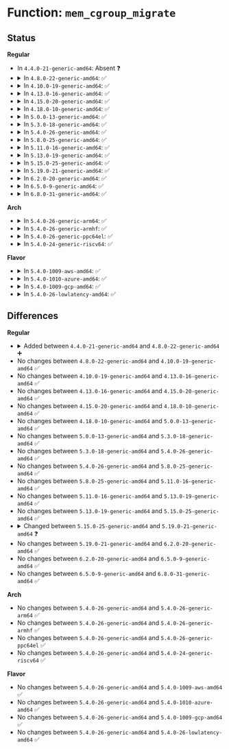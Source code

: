 # Function: <code>mem_cgroup_migrate</code>

## Status
<b>Regular</b>
<ul>
<li>
In <code>4.4.0-21-generic-amd64</code>: Absent ❓
</li>
<li>
<details>
<summary>In <code>4.8.0-22-generic-amd64</code>: ✅</summary>

```c
void mem_cgroup_migrate(struct page * oldpage, struct page * newpage)
```

```json
{
  "name": "mem_cgroup_migrate",
  "collision_type": "Unique Global",
  "inline_type": "No",
  "funcs": [
    {
      "addr": 18446744071581090080,
      "name": "mem_cgroup_migrate",
      "external": true,
      "loc": "mm/memcontrol.c:5632",
      "file": "mm/memcontrol.c",
      "inline": "seen, unknown",
      "caller_inline": [],
      "caller_func": [
        "mm/shmem.c:shmem_replace_page",
        "mm/migrate.c:migrate_page_copy"
      ]
    }
  ],
  "symbols": [
    {
      "addr": 18446744071581090080,
      "name": "mem_cgroup_migrate",
      "section": ".text",
      "bind": "STB_GLOBAL",
      "size": 299
    }
  ]
}
```
</details>
</li>
<li>
<details>
<summary>In <code>4.10.0-19-generic-amd64</code>: ✅</summary>

```c
void mem_cgroup_migrate(struct page * oldpage, struct page * newpage)
```

```json
{
  "name": "mem_cgroup_migrate",
  "collision_type": "Unique Global",
  "inline_type": "No",
  "funcs": [
    {
      "addr": 18446744071581165088,
      "name": "mem_cgroup_migrate",
      "external": true,
      "loc": "mm/memcontrol.c:5617",
      "file": "mm/memcontrol.c",
      "inline": "seen, unknown",
      "caller_inline": [],
      "caller_func": [
        "mm/shmem.c:shmem_replace_page",
        "mm/migrate.c:migrate_page_copy"
      ]
    }
  ],
  "symbols": [
    {
      "addr": 18446744071581165088,
      "name": "mem_cgroup_migrate",
      "section": ".text",
      "bind": "STB_GLOBAL",
      "size": 299
    }
  ]
}
```
</details>
</li>
<li>
<details>
<summary>In <code>4.13.0-16-generic-amd64</code>: ✅</summary>

```c
void mem_cgroup_migrate(struct page * oldpage, struct page * newpage)
```

```json
{
  "name": "mem_cgroup_migrate",
  "collision_type": "Unique Global",
  "inline_type": "No",
  "funcs": [
    {
      "addr": 18446744071581212880,
      "name": "mem_cgroup_migrate",
      "external": true,
      "loc": "mm/memcontrol.c:5679",
      "file": "mm/memcontrol.c",
      "inline": "seen, unknown",
      "caller_inline": [],
      "caller_func": [
        "mm/shmem.c:shmem_replace_page",
        "mm/migrate.c:migrate_page_copy"
      ]
    }
  ],
  "symbols": [
    {
      "addr": 18446744071581212880,
      "name": "mem_cgroup_migrate",
      "section": ".text",
      "bind": "STB_GLOBAL",
      "size": 300
    }
  ]
}
```
</details>
</li>
<li>
<details>
<summary>In <code>4.15.0-20-generic-amd64</code>: ✅</summary>

```c
void mem_cgroup_migrate(struct page * oldpage, struct page * newpage)
```

```json
{
  "name": "mem_cgroup_migrate",
  "collision_type": "Unique Global",
  "inline_type": "No",
  "funcs": [
    {
      "addr": 18446744071581343424,
      "name": "mem_cgroup_migrate",
      "external": true,
      "loc": "mm/memcontrol.c:5779",
      "file": "mm/memcontrol.c",
      "inline": "seen, unknown",
      "caller_inline": [],
      "caller_func": [
        "mm/shmem.c:shmem_replace_page",
        "mm/migrate.c:migrate_page_states"
      ]
    }
  ],
  "symbols": [
    {
      "addr": 18446744071581343424,
      "name": "mem_cgroup_migrate",
      "section": ".text",
      "bind": "STB_GLOBAL",
      "size": 306
    }
  ]
}
```
</details>
</li>
<li>
<details>
<summary>In <code>4.18.0-10-generic-amd64</code>: ✅</summary>

```c
void mem_cgroup_migrate(struct page * oldpage, struct page * newpage)
```

```json
{
  "name": "mem_cgroup_migrate",
  "collision_type": "Unique Global",
  "inline_type": "No",
  "funcs": [
    {
      "addr": 18446744071581490896,
      "name": "mem_cgroup_migrate",
      "external": true,
      "loc": "mm/memcontrol.c:5847",
      "file": "mm/memcontrol.c",
      "inline": "seen, unknown",
      "caller_inline": [],
      "caller_func": [
        "mm/shmem.c:shmem_replace_page",
        "mm/migrate.c:migrate_page_states",
        "mm/migrate.c:migrate_page_states"
      ]
    }
  ],
  "symbols": [
    {
      "addr": 18446744071581490896,
      "name": "mem_cgroup_migrate",
      "section": ".text",
      "bind": "STB_GLOBAL",
      "size": 303
    }
  ]
}
```
</details>
</li>
<li>
<details>
<summary>In <code>5.0.0-13-generic-amd64</code>: ✅</summary>

```c
void mem_cgroup_migrate(struct page * oldpage, struct page * newpage)
```

```json
{
  "name": "mem_cgroup_migrate",
  "collision_type": "Unique Global",
  "inline_type": "No",
  "funcs": [
    {
      "addr": 18446744071581576752,
      "name": "mem_cgroup_migrate",
      "external": true,
      "loc": "mm/memcontrol.c:6178",
      "file": "mm/memcontrol.c",
      "inline": "seen, unknown",
      "caller_inline": [],
      "caller_func": [
        "mm/filemap.c:replace_page_cache_page",
        "mm/shmem.c:shmem_replace_page",
        "mm/migrate.c:migrate_page_states",
        "mm/migrate.c:migrate_page_states"
      ]
    }
  ],
  "symbols": [
    {
      "addr": 18446744071581576752,
      "name": "mem_cgroup_migrate",
      "section": ".text",
      "bind": "STB_GLOBAL",
      "size": 303
    }
  ]
}
```
</details>
</li>
<li>
<details>
<summary>In <code>5.3.0-18-generic-amd64</code>: ✅</summary>

```c
void mem_cgroup_migrate(struct page * oldpage, struct page * newpage)
```

```json
{
  "name": "mem_cgroup_migrate",
  "collision_type": "Unique Global",
  "inline_type": "No",
  "funcs": [
    {
      "addr": 18446744071581688032,
      "name": "mem_cgroup_migrate",
      "external": true,
      "loc": "mm/memcontrol.c:6470",
      "file": "mm/memcontrol.c",
      "inline": "seen, unknown",
      "caller_inline": [],
      "caller_func": [
        "mm/filemap.c:replace_page_cache_page",
        "mm/shmem.c:shmem_swapin_page",
        "mm/migrate.c:migrate_page_states"
      ]
    }
  ],
  "symbols": [
    {
      "addr": 18446744071581688032,
      "name": "mem_cgroup_migrate",
      "section": ".text",
      "bind": "STB_GLOBAL",
      "size": 332
    }
  ]
}
```
</details>
</li>
<li>
<details>
<summary>In <code>5.4.0-26-generic-amd64</code>: ✅</summary>

```c
void mem_cgroup_migrate(struct page * oldpage, struct page * newpage)
```

```json
{
  "name": "mem_cgroup_migrate",
  "collision_type": "Unique Global",
  "inline_type": "No",
  "funcs": [
    {
      "addr": 18446744071581761488,
      "name": "mem_cgroup_migrate",
      "external": true,
      "loc": "mm/memcontrol.c:6810",
      "file": "mm/memcontrol.c",
      "inline": "seen, unknown",
      "caller_inline": [],
      "caller_func": [
        "mm/filemap.c:replace_page_cache_page",
        "mm/shmem.c:shmem_swapin_page",
        "mm/migrate.c:migrate_page_states"
      ]
    }
  ],
  "symbols": [
    {
      "addr": 18446744071581761488,
      "name": "mem_cgroup_migrate",
      "section": ".text",
      "bind": "STB_GLOBAL",
      "size": 332
    }
  ]
}
```
</details>
</li>
<li>
<details>
<summary>In <code>5.8.0-25-generic-amd64</code>: ✅</summary>

```c
void mem_cgroup_migrate(struct page * oldpage, struct page * newpage)
```

```json
{
  "name": "mem_cgroup_migrate",
  "collision_type": "Unique Global",
  "inline_type": "No",
  "funcs": [
    {
      "addr": 18446744071581980800,
      "name": "mem_cgroup_migrate",
      "external": true,
      "loc": "mm/memcontrol.c:6670",
      "file": "mm/memcontrol.c",
      "inline": "seen, unknown",
      "caller_inline": [],
      "caller_func": [
        "mm/filemap.c:replace_page_cache_page",
        "mm/shmem.c:shmem_replace_page",
        "mm/migrate.c:migrate_page_states"
      ]
    }
  ],
  "symbols": [
    {
      "addr": 18446744071581980800,
      "name": "mem_cgroup_migrate",
      "section": ".text",
      "bind": "STB_GLOBAL",
      "size": 242
    }
  ]
}
```
</details>
</li>
<li>
<details>
<summary>In <code>5.11.0-16-generic-amd64</code>: ✅</summary>

```c
void mem_cgroup_migrate(struct page * oldpage, struct page * newpage)
```

```json
{
  "name": "mem_cgroup_migrate",
  "collision_type": "Unique Global",
  "inline_type": "No",
  "funcs": [
    {
      "addr": 18446744071582031008,
      "name": "mem_cgroup_migrate",
      "external": true,
      "loc": "mm/memcontrol.c:6930",
      "file": "mm/memcontrol.c",
      "inline": "seen, unknown",
      "caller_inline": [],
      "caller_func": [
        "mm/filemap.c:replace_page_cache_page",
        "mm/shmem.c:shmem_replace_page",
        "mm/migrate.c:migrate_page_states"
      ]
    }
  ],
  "symbols": [
    {
      "addr": 18446744071582031008,
      "name": "mem_cgroup_migrate",
      "section": ".text",
      "bind": "STB_GLOBAL",
      "size": 249
    }
  ]
}
```
</details>
</li>
<li>
<details>
<summary>In <code>5.13.0-19-generic-amd64</code>: ✅</summary>

```c
void mem_cgroup_migrate(struct page * oldpage, struct page * newpage)
```

```json
{
  "name": "mem_cgroup_migrate",
  "collision_type": "Unique Global",
  "inline_type": "No",
  "funcs": [
    {
      "addr": 18446744071582057696,
      "name": "mem_cgroup_migrate",
      "external": true,
      "loc": "mm/memcontrol.c:6791",
      "file": "mm/memcontrol.c",
      "inline": "seen, unknown",
      "caller_inline": [],
      "caller_func": [
        "mm/filemap.c:replace_page_cache_page",
        "mm/shmem.c:shmem_replace_page",
        "mm/migrate.c:migrate_page_states"
      ]
    }
  ],
  "symbols": [
    {
      "addr": 18446744071582057696,
      "name": "mem_cgroup_migrate",
      "section": ".text",
      "bind": "STB_GLOBAL",
      "size": 293
    }
  ]
}
```
</details>
</li>
<li>
<details>
<summary>In <code>5.15.0-25-generic-amd64</code>: ✅</summary>

```c
void mem_cgroup_migrate(struct page * oldpage, struct page * newpage)
```

```json
{
  "name": "mem_cgroup_migrate",
  "collision_type": "Unique Global",
  "inline_type": "No",
  "funcs": [
    {
      "addr": 18446744071582365696,
      "name": "mem_cgroup_migrate",
      "external": true,
      "loc": "mm/memcontrol.c:6970",
      "file": "mm/memcontrol.c",
      "inline": "seen, unknown",
      "caller_inline": [],
      "caller_func": [
        "mm/filemap.c:replace_page_cache_page",
        "mm/shmem.c:shmem_replace_page",
        "mm/migrate.c:migrate_page_states"
      ]
    }
  ],
  "symbols": [
    {
      "addr": 18446744071582365696,
      "name": "mem_cgroup_migrate",
      "section": ".text",
      "bind": "STB_GLOBAL",
      "size": 277
    }
  ]
}
```
</details>
</li>
<li>
<details>
<summary>In <code>5.19.0-21-generic-amd64</code>: ✅</summary>

```c
void mem_cgroup_migrate(struct folio * old, struct folio * new)
```

```json
{
  "name": "mem_cgroup_migrate",
  "collision_type": "Unique Global",
  "inline_type": "No",
  "funcs": [
    {
      "addr": 18446744071582863408,
      "name": "mem_cgroup_migrate",
      "external": true,
      "loc": "mm/memcontrol.c:6953",
      "file": "mm/memcontrol.c",
      "inline": "seen, unknown",
      "caller_inline": [],
      "caller_func": [
        "mm/filemap.c:replace_page_cache_page",
        "mm/shmem.c:shmem_replace_page",
        "mm/migrate.c:folio_migrate_flags"
      ]
    }
  ],
  "symbols": [
    {
      "addr": 18446744071582863408,
      "name": "mem_cgroup_migrate",
      "section": ".text",
      "bind": "STB_GLOBAL",
      "size": 400
    }
  ]
}
```
</details>
</li>
<li>
<details>
<summary>In <code>6.2.0-20-generic-amd64</code>: ✅</summary>

```c
void mem_cgroup_migrate(struct folio * old, struct folio * new)
```

```json
{
  "name": "mem_cgroup_migrate",
  "collision_type": "Unique Global",
  "inline_type": "No",
  "funcs": [
    {
      "addr": 18446744071583410848,
      "name": "mem_cgroup_migrate",
      "external": true,
      "loc": "mm/memcontrol.c:7142",
      "file": "mm/memcontrol.c",
      "inline": "seen, unknown",
      "caller_inline": [],
      "caller_func": [
        "mm/filemap.c:replace_page_cache_folio",
        "mm/shmem.c:shmem_replace_folio",
        "mm/migrate.c:folio_migrate_flags"
      ]
    }
  ],
  "symbols": [
    {
      "addr": 18446744071583410848,
      "name": "mem_cgroup_migrate",
      "section": ".text",
      "bind": "STB_GLOBAL",
      "size": 385
    }
  ]
}
```
</details>
</li>
<li>
<details>
<summary>In <code>6.5.0-9-generic-amd64</code>: ✅</summary>

```c
void mem_cgroup_migrate(struct folio * old, struct folio * new)
```

```json
{
  "name": "mem_cgroup_migrate",
  "collision_type": "Unique Global",
  "inline_type": "No",
  "funcs": [
    {
      "addr": 18446744071583631104,
      "name": "mem_cgroup_migrate",
      "external": true,
      "loc": "mm/memcontrol.c:7210",
      "file": "mm/memcontrol.c",
      "inline": "seen, unknown",
      "caller_inline": [],
      "caller_func": [
        "mm/filemap.c:replace_page_cache_folio",
        "mm/shmem.c:shmem_replace_folio",
        "mm/migrate.c:folio_migrate_flags"
      ]
    }
  ],
  "symbols": [
    {
      "addr": 18446744071583631104,
      "name": "mem_cgroup_migrate",
      "section": ".text",
      "bind": "STB_GLOBAL",
      "size": 385
    }
  ]
}
```
</details>
</li>
<li>
<details>
<summary>In <code>6.8.0-31-generic-amd64</code>: ✅</summary>

```c
void mem_cgroup_migrate(struct folio * old, struct folio * new)
```

```json
{
  "name": "mem_cgroup_migrate",
  "collision_type": "Unique Global",
  "inline_type": "No",
  "funcs": [
    {
      "addr": 18446744071583826288,
      "name": "mem_cgroup_migrate",
      "external": true,
      "loc": "mm/memcontrol.c:7588",
      "file": "mm/memcontrol.c",
      "inline": "seen, unknown",
      "caller_inline": [],
      "caller_func": [
        "mm/shmem.c:shmem_replace_folio",
        "mm/migrate.c:folio_migrate_flags"
      ]
    }
  ],
  "symbols": [
    {
      "addr": 18446744071583826288,
      "name": "mem_cgroup_migrate",
      "section": ".text",
      "bind": "STB_GLOBAL",
      "size": 131
    }
  ]
}
```
</details>
</li>
</ul>
<b>Arch</b>
<ul>
<li>
<details>
<summary>In <code>5.4.0-26-generic-arm64</code>: ✅</summary>

```c
void mem_cgroup_migrate(struct page * oldpage, struct page * newpage)
```

```json
{
  "name": "mem_cgroup_migrate",
  "collision_type": "Unique Global",
  "inline_type": "No",
  "funcs": [
    {
      "addr": 18446603336493215496,
      "name": "mem_cgroup_migrate",
      "external": true,
      "loc": "mm/memcontrol.c:6810",
      "file": "mm/memcontrol.c",
      "inline": "seen, unknown",
      "caller_inline": [],
      "caller_func": [
        "mm/filemap.c:replace_page_cache_page",
        "mm/shmem.c:shmem_swapin_page",
        "mm/migrate.c:migrate_page_states"
      ]
    }
  ],
  "symbols": [
    {
      "addr": 18446603336493215496,
      "name": "mem_cgroup_migrate",
      "section": ".text",
      "bind": "STB_GLOBAL",
      "size": 276
    }
  ]
}
```
</details>
</li>
<li>
<details>
<summary>In <code>5.4.0-26-generic-armhf</code>: ✅</summary>

```c
void mem_cgroup_migrate(struct page * oldpage, struct page * newpage)
```

```json
{
  "name": "mem_cgroup_migrate",
  "collision_type": "Unique Global",
  "inline_type": "No",
  "funcs": [
    {
      "addr": 3226846556,
      "name": "mem_cgroup_migrate",
      "external": true,
      "loc": "mm/memcontrol.c:6810",
      "file": "mm/memcontrol.c",
      "inline": "seen, unknown",
      "caller_inline": [],
      "caller_func": [
        "mm/filemap.c:replace_page_cache_page",
        "mm/shmem.c:shmem_swapin_page",
        "mm/migrate.c:migrate_page_states"
      ]
    }
  ],
  "symbols": [
    {
      "addr": 3226846556,
      "name": "mem_cgroup_migrate",
      "section": ".text",
      "bind": "STB_GLOBAL",
      "size": 276
    }
  ]
}
```
</details>
</li>
<li>
<details>
<summary>In <code>5.4.0-26-generic-ppc64el</code>: ✅</summary>

```c
void mem_cgroup_migrate(struct page * oldpage, struct page * newpage)
```

```json
{
  "name": "mem_cgroup_migrate",
  "collision_type": "Unique Global",
  "inline_type": "No",
  "funcs": [
    {
      "addr": 13835058055286728032,
      "name": "mem_cgroup_migrate",
      "external": true,
      "loc": "mm/memcontrol.c:6810",
      "file": "mm/memcontrol.c",
      "inline": "seen, unknown",
      "caller_inline": [],
      "caller_func": [
        "mm/filemap.c:replace_page_cache_page",
        "mm/shmem.c:shmem_swapin_page",
        "mm/migrate.c:migrate_page_states",
        "mm/migrate.c:migrate_page_states"
      ]
    }
  ],
  "symbols": [
    {
      "addr": 13835058055286728032,
      "name": "mem_cgroup_migrate",
      "section": ".text",
      "bind": "STB_GLOBAL",
      "size": 488
    }
  ]
}
```
</details>
</li>
<li>
<details>
<summary>In <code>5.4.0-24-generic-riscv64</code>: ✅</summary>

```c
void mem_cgroup_migrate(struct page * oldpage, struct page * newpage)
```

```json
{
  "name": "mem_cgroup_migrate",
  "collision_type": "Unique Global",
  "inline_type": "No",
  "funcs": [
    {
      "addr": 18446743936272991830,
      "name": "mem_cgroup_migrate",
      "external": true,
      "loc": "mm/memcontrol.c:6810",
      "file": "mm/memcontrol.c",
      "inline": "seen, unknown",
      "caller_inline": [],
      "caller_func": [
        "mm/filemap.c:replace_page_cache_page",
        "mm/shmem.c:shmem_swapin_page",
        "mm/migrate.c:migrate_page_states"
      ]
    }
  ],
  "symbols": [
    {
      "addr": 18446743936272991830,
      "name": "mem_cgroup_migrate",
      "section": ".text",
      "bind": "STB_GLOBAL",
      "size": 244
    }
  ]
}
```
</details>
</li>
</ul>
<b>Flavor</b>
<ul>
<li>
<details>
<summary>In <code>5.4.0-1009-aws-amd64</code>: ✅</summary>

```c
void mem_cgroup_migrate(struct page * oldpage, struct page * newpage)
```

```json
{
  "name": "mem_cgroup_migrate",
  "collision_type": "Unique Global",
  "inline_type": "No",
  "funcs": [
    {
      "addr": 18446744071581730224,
      "name": "mem_cgroup_migrate",
      "external": true,
      "loc": "mm/memcontrol.c:6810",
      "file": "mm/memcontrol.c",
      "inline": "seen, unknown",
      "caller_inline": [],
      "caller_func": [
        "mm/filemap.c:replace_page_cache_page",
        "mm/shmem.c:shmem_swapin_page",
        "mm/migrate.c:migrate_page_states"
      ]
    }
  ],
  "symbols": [
    {
      "addr": 18446744071581730224,
      "name": "mem_cgroup_migrate",
      "section": ".text",
      "bind": "STB_GLOBAL",
      "size": 332
    }
  ]
}
```
</details>
</li>
<li>
<details>
<summary>In <code>5.4.0-1010-azure-amd64</code>: ✅</summary>

```c
void mem_cgroup_migrate(struct page * oldpage, struct page * newpage)
```

```json
{
  "name": "mem_cgroup_migrate",
  "collision_type": "Unique Global",
  "inline_type": "No",
  "funcs": [
    {
      "addr": 18446744071581668992,
      "name": "mem_cgroup_migrate",
      "external": true,
      "loc": "mm/memcontrol.c:6810",
      "file": "mm/memcontrol.c",
      "inline": "seen, unknown",
      "caller_inline": [],
      "caller_func": [
        "mm/filemap.c:replace_page_cache_page",
        "mm/shmem.c:shmem_swapin_page",
        "mm/migrate.c:migrate_page_states"
      ]
    }
  ],
  "symbols": [
    {
      "addr": 18446744071581668992,
      "name": "mem_cgroup_migrate",
      "section": ".text",
      "bind": "STB_GLOBAL",
      "size": 310
    }
  ]
}
```
</details>
</li>
<li>
<details>
<summary>In <code>5.4.0-1009-gcp-amd64</code>: ✅</summary>

```c
void mem_cgroup_migrate(struct page * oldpage, struct page * newpage)
```

```json
{
  "name": "mem_cgroup_migrate",
  "collision_type": "Unique Global",
  "inline_type": "No",
  "funcs": [
    {
      "addr": 18446744071581721536,
      "name": "mem_cgroup_migrate",
      "external": true,
      "loc": "mm/memcontrol.c:6810",
      "file": "mm/memcontrol.c",
      "inline": "seen, unknown",
      "caller_inline": [],
      "caller_func": [
        "mm/filemap.c:replace_page_cache_page",
        "mm/shmem.c:shmem_swapin_page",
        "mm/migrate.c:migrate_page_states"
      ]
    }
  ],
  "symbols": [
    {
      "addr": 18446744071581721536,
      "name": "mem_cgroup_migrate",
      "section": ".text",
      "bind": "STB_GLOBAL",
      "size": 332
    }
  ]
}
```
</details>
</li>
<li>
<details>
<summary>In <code>5.4.0-26-lowlatency-amd64</code>: ✅</summary>

```c
void mem_cgroup_migrate(struct page * oldpage, struct page * newpage)
```

```json
{
  "name": "mem_cgroup_migrate",
  "collision_type": "Unique Global",
  "inline_type": "No",
  "funcs": [
    {
      "addr": 18446744071581789616,
      "name": "mem_cgroup_migrate",
      "external": true,
      "loc": "mm/memcontrol.c:6810",
      "file": "mm/memcontrol.c",
      "inline": "seen, unknown",
      "caller_inline": [],
      "caller_func": [
        "mm/filemap.c:replace_page_cache_page",
        "mm/shmem.c:shmem_swapin_page",
        "mm/migrate.c:migrate_page_states"
      ]
    }
  ],
  "symbols": [
    {
      "addr": 18446744071581789616,
      "name": "mem_cgroup_migrate",
      "section": ".text",
      "bind": "STB_GLOBAL",
      "size": 354
    }
  ]
}
```
</details>
</li>
</ul>

## Differences
<b>Regular</b>
<ul>
<li>
<details>
<summary>Added between <code>4.4.0-21-generic-amd64</code> and <code>4.8.0-22-generic-amd64</code> ➕</summary>

```c
void mem_cgroup_migrate(struct page * oldpage, struct page * newpage)
```
</details>
</li>
<li>
No changes between <code>4.8.0-22-generic-amd64</code> and <code>4.10.0-19-generic-amd64</code> ✅
</li>
<li>
No changes between <code>4.10.0-19-generic-amd64</code> and <code>4.13.0-16-generic-amd64</code> ✅
</li>
<li>
No changes between <code>4.13.0-16-generic-amd64</code> and <code>4.15.0-20-generic-amd64</code> ✅
</li>
<li>
No changes between <code>4.15.0-20-generic-amd64</code> and <code>4.18.0-10-generic-amd64</code> ✅
</li>
<li>
No changes between <code>4.18.0-10-generic-amd64</code> and <code>5.0.0-13-generic-amd64</code> ✅
</li>
<li>
No changes between <code>5.0.0-13-generic-amd64</code> and <code>5.3.0-18-generic-amd64</code> ✅
</li>
<li>
No changes between <code>5.3.0-18-generic-amd64</code> and <code>5.4.0-26-generic-amd64</code> ✅
</li>
<li>
No changes between <code>5.4.0-26-generic-amd64</code> and <code>5.8.0-25-generic-amd64</code> ✅
</li>
<li>
No changes between <code>5.8.0-25-generic-amd64</code> and <code>5.11.0-16-generic-amd64</code> ✅
</li>
<li>
No changes between <code>5.11.0-16-generic-amd64</code> and <code>5.13.0-19-generic-amd64</code> ✅
</li>
<li>
No changes between <code>5.13.0-19-generic-amd64</code> and <code>5.15.0-25-generic-amd64</code> ✅
</li>
<li>
<details>
<summary>Changed between <code>5.15.0-25-generic-amd64</code> and <code>5.19.0-21-generic-amd64</code> ❓</summary>
<ul>
<li>
<b>Param added. </b>
<code>struct folio * old</code>
</li>
<li>
<b>Param added. </b>
<code>struct folio * new</code>
</li>
<li>
<b>Param removed. </b>
<code>struct page * oldpage</code>
</li>
<li>
<b>Param removed. </b>
<code>struct page * newpage</code>
</li>
</ul>
</details>
</li>
<li>
No changes between <code>5.19.0-21-generic-amd64</code> and <code>6.2.0-20-generic-amd64</code> ✅
</li>
<li>
No changes between <code>6.2.0-20-generic-amd64</code> and <code>6.5.0-9-generic-amd64</code> ✅
</li>
<li>
No changes between <code>6.5.0-9-generic-amd64</code> and <code>6.8.0-31-generic-amd64</code> ✅
</li>
</ul>
<b>Arch</b>
<ul>
<li>
No changes between <code>5.4.0-26-generic-amd64</code> and <code>5.4.0-26-generic-arm64</code> ✅
</li>
<li>
No changes between <code>5.4.0-26-generic-amd64</code> and <code>5.4.0-26-generic-armhf</code> ✅
</li>
<li>
No changes between <code>5.4.0-26-generic-amd64</code> and <code>5.4.0-26-generic-ppc64el</code> ✅
</li>
<li>
No changes between <code>5.4.0-26-generic-amd64</code> and <code>5.4.0-24-generic-riscv64</code> ✅
</li>
</ul>
<b>Flavor</b>
<ul>
<li>
No changes between <code>5.4.0-26-generic-amd64</code> and <code>5.4.0-1009-aws-amd64</code> ✅
</li>
<li>
No changes between <code>5.4.0-26-generic-amd64</code> and <code>5.4.0-1010-azure-amd64</code> ✅
</li>
<li>
No changes between <code>5.4.0-26-generic-amd64</code> and <code>5.4.0-1009-gcp-amd64</code> ✅
</li>
<li>
No changes between <code>5.4.0-26-generic-amd64</code> and <code>5.4.0-26-lowlatency-amd64</code> ✅
</li>
</ul>

